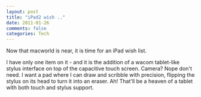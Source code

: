 ```yaml
---
layout: post
title: "iPad2 wish .."
date: 2011-01-26
comments: false 
categories: Tech
---
```


Now that macworld is near, it is time for an iPad wish list.

I have only one item on it - and it is the addition of a wacom tablet-like
stylus interface on top of the capacitive touch screen. Camera? Nope don't
need. I want a pad where I can draw and scribble with precision, flipping the
stylus on its head to turn it into an eraser. Ah! That'll be a heaven of a
tablet with both touch and stylus support.
